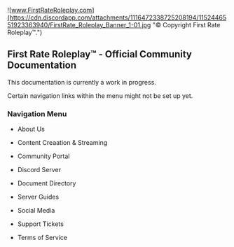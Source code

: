 ![www.FirstRateRoleplay.com](https://cdn.discordapp.com/attachments/1116472338725208194/1152446551923363940/FirstRate_Roleplay_Banner_1-01.jpg "© Copyright First Rate Roleplay™.")
## First Rate Roleplay™ - Official Community Documentation
This documentation is currently a work in progress. 

Certain navigation links within the menu might not be set up yet. 


### Navigation Menu
  
- About Us 

- Content Creaation & Streaming  

- Community Portal

- Discord Server

- Document Directory

- Server Guides

- Social Media

- Support Tickets

- Terms of Service
